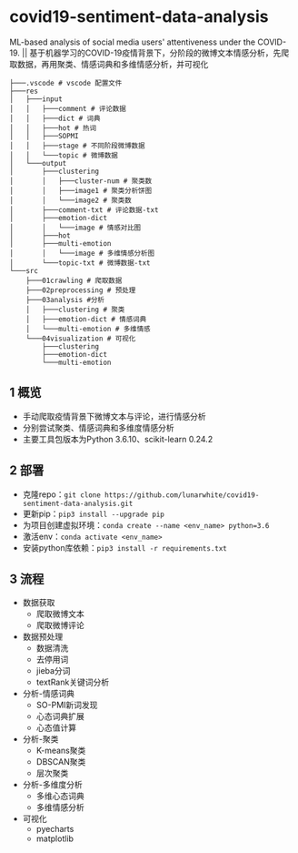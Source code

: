 # covid19-sentiment-data-analysis
ML-based analysis of social media users' attentiveness under the COVID-19. || 基于机器学习的COVID-19疫情背景下，分阶段的微博文本情感分析，先爬取数据，再用聚类、情感词典和多维情感分析，并可视化

```
├───.vscode # vscode 配置文件
├───res
│   ├───input
│   │   ├───comment # 评论数据
│   │   ├───dict # 词典
│   │   ├───hot # 热词
│   │   ├───SOPMI
│   │   ├───stage # 不同阶段微博数据
│   │   └───topic # 微博数据
│   └───output
│       ├───clustering
│       │   ├───cluster-num # 聚类数
│       │   ├───image1 # 聚类分析饼图
│       │   └───image2 # 聚类数
│       ├───comment-txt # 评论数据-txt
│       ├───emotion-dict
│       │   └───image # 情感对比图
│       ├───hot
│       ├───multi-emotion
│       │   └───image # 多维情感分析图
│       └───topic-txt # 微博数据-txt
└───src
    ├───01crawling # 爬取数据
    ├───02preprocessing # 预处理
    ├───03analysis #分析
    │   ├───clustering # 聚类
    │   ├───emotion-dict # 情感词典
    │   └───multi-emotion # 多维情感
    └───04visualization # 可视化
        ├───clustering
        ├───emotion-dict
        └───multi-emotion
```

## 1 概览

- 手动爬取疫情背景下微博文本与评论，进行情感分析
- 分别尝试聚类、情感词典和多维度情感分析
- 主要工具包版本为Python 3.6.10、scikit-learn 0.24.2

## 2 部署

- 克隆repo：`git clone https://github.com/lunarwhite/covid19-sentiment-data-analysis.git`
- 更新pip：`pip3 install --upgrade pip`
- 为项目创建虚拟环境：`conda create --name <env_name> python=3.6`
- 激活env：`conda activate <env_name>`
- 安装python库依赖：`pip3 install -r requirements.txt`

## 3 流程

- 数据获取
  - 爬取微博文本
  - 爬取微博评论
- 数据预处理
  - 数据清洗
  - 去停用词
  - jieba分词
  - textRank关键词分析
- 分析-情感词典
  - SO-PMI新词发现
  - 心态词典扩展
  - 心态值计算
- 分析-聚类
  - K-means聚类
  - DBSCAN聚类
  - 层次聚类
- 分析-多维度分析
  - 多维心态词典
  - 多维情感分析
- 可视化
  - pyecharts
  - matplotlib